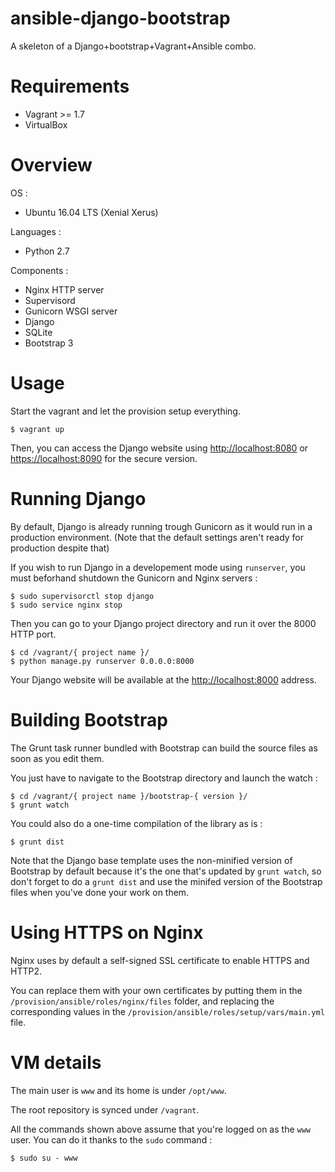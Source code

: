 # ansible-django-bootstrap

A skeleton of a Django+bootstrap+Vagrant+Ansible combo.

# Requirements

* Vagrant >= 1.7
* VirtualBox

# Overview

OS :
* Ubuntu 16.04 LTS (Xenial Xerus)

Languages :
* Python 2.7

Components :
* Nginx HTTP server
* Supervisord
* Gunicorn WSGI server
* Django
* SQLite
* Bootstrap 3

# Usage

Start the vagrant and let the provision setup everything.

	$ vagrant up

Then, you can access the Django website using <http://localhost:8080> or <https://localhost:8090> for the secure version.

# Running Django

By default, Django is already running trough Gunicorn as it would run in a production environment. (Note that the default settings aren't ready for production despite that)

If you wish to run Django in a developement mode using `runserver`, you must beforhand shutdown the Gunicorn and Nginx servers :

	$ sudo supervisorctl stop django
	$ sudo service nginx stop

Then you can go to your Django project directory and run it over the 8000 HTTP port.

	$ cd /vagrant/{ project name }/
	$ python manage.py runserver 0.0.0.0:8000

Your Django website will be available at the <http://localhost:8000> address.

# Building Bootstrap

The Grunt task runner bundled with Bootstrap can build the source files as soon as you edit them.

You just have to navigate to the Bootstrap directory and launch the watch :

	$ cd /vagrant/{ project name }/bootstrap-{ version }/
	$ grunt watch

You could also do a one-time compilation of the library as is :

	$ grunt dist

Note that the Django base template uses the non-minified version of Bootstrap by default because it's the one that's updated by `grunt watch`, so don't forget to do a `grunt dist` and use the minifed version of the Bootstrap files when you've done your work on them.

# Using HTTPS on Nginx

Nginx uses by default a self-signed SSL certificate to enable HTTPS and HTTP2.

You can replace them with your own certificates by putting them in the `/provision/ansible/roles/nginx/files` folder, and replacing the corresponding values in the `/provision/ansible/roles/setup/vars/main.yml` file.

# VM details

The main user is `www` and its home is under `/opt/www`.

The root repository is synced under `/vagrant`.

All the commands shown above assume that you're logged on as the `www` user. You can do it thanks to the `sudo` command :

	$ sudo su - www
